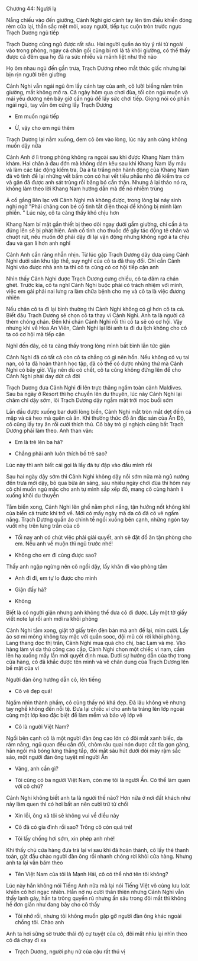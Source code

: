 




Chương 44: Người lạ

Nắng chiếu vào đến giường, Cảnh Nghi giơ cánh tay lên tìm điều khiển đóng rèm cửa lại, thần sắc mệt mỏi, xoay người, tiếp tục cuộn tròn trước ngực Trạch Dương ngủ tiếp

Trạch Dương cũng ngủ được rất sâu. Hai người quần áo tùy ý rải từ ngoài vào trong phòng, ngay cả chăn gối cũng bị rơi lả tả khỏi giường, có thể thấy được cả đêm qua họ đã ra sức nhiều và mãnh liệt như thế nào

Họ ôm nhau ngủ đến gần trưa, Trạch Dương nheo mắt thức giấc nhưng lại bịn rịn người trên giường

Cảnh Nghi vẫn ngái ngủ ôm lấy cánh tay của anh, cô lười biếng nằm trên giường, mắt không mở ra. Cả ngày hôm qua chơi đùa, tối còn ngủ muộn và mải yêu đương nên bây giờ cần ngủ để lấy sức chơi tiếp. Giọng nói có phần ngái ngủ, tay vẫn ôm cứng lấy Trạch Dương

- Em muốn ngủ tiếp

- Ừ, vậy cho em ngủ thêm

Trạch Dương lại nằm xuống, đem cô ôm vào lòng, lúc này anh cũng không muốn dậy nữa

Cảnh Anh ở lì trong phòng không ra ngoài sau khi được Khang Nam thăm khám. Hai chân ả đau đớn mà không dám kêu sau khi Khang Nam lấy máu và làm các tác động kiểm tra. Da ả ta trắng nên hành động của Khang Nam đã vô tình để lại những vết bầm còn có hai vết tiểu phẫu nhỏ để kiểm tra cơ và gân đã được anh sát trùng rồi băng bó cẩn thận. Nhưng ả lại tháo nó ra, không làm theo lời Khang Nam hướng dẫn mà để nó nhiễm trùng

Ả cố gắng liên lạc với Cảnh Nghi mà không được, trong lòng lại nảy sinh nghi ngờ "Phải chăng con bé cố tình tắt điện thoại để không bị mình làm phiền. " Lúc này, cô ta càng thấy khó chịu hơn

Khang Nam bí mật gắn thiết bị theo dõi ngay dưới gầm giường, chỉ cần ả ta đứng lên sẽ bị phát hiện. Anh cố tình cho thuốc để gây tác động tê chân và chuột rút, nếu muốn đỡ phải dậy đi lại vận động nhưng không ngờ ả ta chịu đau và gan lì hơn anh nghĩ

Cảnh Anh cắn răng nhẫn nhịn. Từ lúc gặp Trạch Dương dây dưa cùng Cảnh Nghi dưới sân khu tập thể, suy nghĩ của cô ta đã thay đổi. Chỉ cần Cảnh Nghi vào được nhà anh ta thì cô ta cũng có cơ hội tiếp cận anh

Nhìn thấy Cảnh Nghi được Trạch Dương cưng chiều, cô ta đâm ra chán ghét. Trước kia, cô ta nghĩ Cảnh Nghi buộc phải có trách nhiệm với mình, việc em gái phải nai lưng ra làm chữa bệnh cho mẹ và cô ta là việc đương nhiên

Nếu chân cô ta đi lại bình thường thì Cảnh Nghi không có gì hơn cô ta cả. Biết đâu Trạch Dương sẽ chọn cô ta thay vì Cảnh Nghi. Anh ta là người cả thèm chóng chán. Đến khi chán Cảnh Nghi rồi thì cô ta sẽ có cơ hội. Vậy nhưng khi về Hoa An Viên, Cảnh Nghi lại lôi anh ta đi du lịch không cho cô ta có cơ hội mà tiếp cận

Nghĩ đến đây, cô ta càng thấy trong lòng mình bất bình lẫn tức giận

Cảnh Nghi đã có tất cả còn cô ta chẳng có gì nên hồn. Nếu không có vụ tai nạn, cô ta đã hoàn thành học tập, đã có thể có được những thứ mà Cảnh Nghi có bây giờ. Vậy nên dù có chết, cô ta cũng không đứng lên để cho Cảnh Nghi phải day dứt cả đời



Trạch Dương đưa Cảnh Nghi đi lên trực thăng ngắm toàn cảnh Maldives. Sau ba ngày ở Resort thì họ chuyển lên du thuyền, lúc này Cảnh Nghi lại chăm chỉ dậy sớm, lôi Trạch Dương dậy ngắm mặt trời mọc buổi sớm

Lần đầu được xuống bar dưới lòng biển, Cảnh Nghi mắt tròn mắt dẹt đếm cá mập và cá heo mà quên cả ăn. Khi thưởng thức đồ ăn đặc sản của Ấn Độ, cô cũng lấy tay ăn rồi cười thích thú. Cô bày trò gì nghịch cũng bắt Trạch Dương phải làm theo. Anh than vãn:

- Em là trẻ lên ba hả?

- Chẳng phải anh luôn thích bồ trẻ sao?

Lúc này thì anh biết cái gọi là lấy đá tự đập vào đầu mình rồi

Sau hai ngày dậy sớm thì Cảnh Nghi không dậy nổi sớm nữa mà ngủ nướng đến trưa mới dậy, bỏ qua bữa ăn sáng, sau nhiều ngày chơi đùa thì hôm nay cô chỉ muốn ngủ mặc cho anh tự mình sắp xếp đồ, mang cô cùng hành lí xuống khỏi du thuyền

Tắm biển xong, Cảnh Nghi lên ghế nằm phơi nắng, tận hưởng nốt không khí của biển cả trước khi trở về. Mới có mấy ngày mà da cô đã có vẻ ngấm nắng. Trạch Dương quần áo chỉnh tề ngồi xuống bên cạnh, những ngón tay vuốt nhẹ trên lưng trần của cô

- Tối nay anh có chút việc phải giải quyết, anh sẽ đặt đồ ăn tận phòng cho em. Nếu anh về muộn thì ngủ trước nhé!

- Không cho em đi cùng được sao?

Thấy anh ngập ngừng nên cô ngồi dậy, lấy khăn đi vào phòng tắm

- Anh đi đi, em tự lo được cho mình

- Giận đấy hả?

- Không

Biết là có người giận nhưng anh không thể đưa cô đi được. Lấy một tờ giấy viết note lại rồi anh mới ra khỏi phòng

Cảnh Nghi tắm xong, giật tờ giấy trên đèn bàn mà anh để lại, mỉm cười. Lấy áo sơ mi mỏng không tay mặc với quần sooc, đội mũ cói rời khỏi phòng. Lang thang dọc thị trấn, Cảnh Nghi mua quà cho chị, bác Lam và mẹ. Vào hàng làm ví da thủ công cao cấp, Cảnh Nghi chọn một chiếc ví nam, cầm lên hạ xuống mấy lần mới quyết định mua. Dưới sự hướng dẫn của thợ trong cửa hàng, cô đã khắc được tên mình và vẽ chân dung của Trạch Dương lên bề mặt của ví

Người đàn ông hướng dẫn cô, lên tiếng

- Cô vẽ đẹp quá!

Ngắm nhìn thành phẩm, cô cũng thấy nó khá đẹp. Đã lâu không vẽ nhưng tay nghề không đến nỗi tệ. Đưa lại chiếc ví cho anh ta tráng lên lớp ngoài cùng một lớp keo đặc biệt để làm mềm và bảo vệ lớp vẽ

- Cô là người Việt Nam?

Ngồi bên cạnh cô là một người đàn ông cao lớn có đôi mắt xanh biếc, da rám nắng, ngũ quan đều cân đối, chòm râu quai nón được cắt tỉa gọn gàng, hắn ngồi mà bóng lưng thẳng tắp, đôi mắt sâu hút dưới đôi mày rậm sắc sảo, một người đàn ông tuyệt mĩ người Ấn

- Vâng, anh cần gì?

- Tôi cũng có ba người Việt Nam, còn mẹ tôi là người Ấn. Có thể làm quen với cô chứ?

Cảnh Nghi không biết anh ta là người thế nào? Hơn nữa ở nơi đất khách như này làm quen thì có hơi bất an nên cười trừ từ chối

- Xin lỗi, ông xã tôi sẽ không vui về điều này

- Cô đã có gia đình rồi sao? Trông cô còn quá trẻ!

- Tôi lấy chồng hơi sớm, xin phép anh nhé!

Khi thấy chủ cửa hàng đưa trả lại ví sau khi đã hoàn thành, cô lấy thẻ thanh toán, gật đầu chào người đàn ông rồi nhanh chóng rời khỏi cửa hàng. Nhưng anh ta lại vẫn bám theo

- Tên Việt Nam của tôi là Mạnh Hải, cô có thể nhớ tên tôi không?

Lúc này hắn không nói Tiếng Anh nữa mà lại nói Tiếng Việt vô cùng lưu loát khiến cô hơi ngạc nhiên. Hắn nở nụ cười thân thiện nhưng Cảnh Nghi vẫn thấy lạnh gáy, hắn ta trông quyến rũ nhưng ẩn sâu trong đôi mắt thì không hề đơn giản như đang bày cho cô thấy

- Tôi nhớ rồi, nhưng tôi không muốn gặp gỡ người đàn ông khác ngoài chồng tôi. Chào anh

Anh ta hơi sững sờ trước thái độ cự tuyệt của cô, đôi mắt nhíu lại nhìn theo cô đã chạy đi xa

- Trạch Dương, người phụ nữ của cậu rất thú vị




